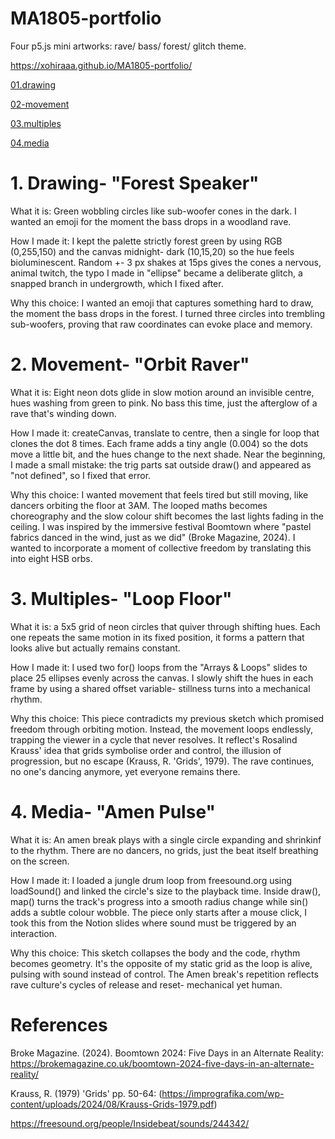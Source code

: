 # MA1805-portfolio
Four p5.js mini artworks: rave/ bass/ forest/ glitch theme.

https://xohiraaa.github.io/MA1805-portfolio/

[01.drawing](01.drawing/index.html)

[02-movement](02-movement/index.html)

[03.multiples](03.multiples/index.html)

[04.media](04.media/index.html)  




# 1. Drawing- "Forest Speaker"
  What it is: 
  Green wobbling circles like sub-woofer cones in the dark. I wanted an emoji for the moment the bass drops in a woodland rave.

  How I made it: 
  I kept the palette strictly forest green by using RGB (0,255,150) and the canvas midnight- dark (10,15,20) so the hue feels bioluminescent. Random +- 3 px shakes at 15ps gives the cones a nervous, animal twitch, the typo I made in "ellipse" became a deliberate glitch, a snapped branch in undergrowth, which I fixed after. 

  Why this choice: 
  I wanted an emoji that captures something hard to draw, the moment the bass drops in the forest. I turned three circles into trembling sub-woofers, proving that raw coordinates can evoke place and memory.

# 2. Movement- "Orbit Raver" 
What it is: Eight neon dots glide in slow motion around an invisible centre, hues washing from green to pink. No bass this time, just the afterglow of a rave that's winding down.

How I made it: createCanvas, translate to centre, then a single for loop that clones the dot 8 times. Each frame adds a tiny angle (0.004) so the dots move a little bit, and the hues change to the next shade. Near the beginning, I made a small mistake: the trig parts sat outside draw() and appeared as "not defined", so I fixed that error.

Why this choice:
I wanted movement that feels tired but still moving, like dancers orbiting the floor at 3AM. The looped maths becomes choreography and the slow colour shift becomes the last lights fading in the ceiling. I was inspired by the immersive festival Boomtown where "pastel fabrics danced in the wind, just as we did" (Broke Magazine, 2024). I wanted to incorporate a moment of collective freedom by translating this into eight HSB orbs.

# 3. Multiples- "Loop Floor"
What it is: a 5x5 grid of neon circles that quiver through shifting hues. Each one repeats the same motion in its fixed position, it forms a pattern that looks alive but actually remains constant.

How I made it: I used two for() loops from the "Arrays & Loops" slides to place 25 ellipses evenly across the canvas. I slowly shift the hues in each frame by using a shared offset variable- stillness turns into a mechanical rhythm.

Why this choice: This piece contradicts my previous sketch which promised freedom through orbiting motion. Instead, the movement loops endlessly, trapping the viewer in a cycle that never resolves. It reflect's Rosalind Krauss' idea that grids symbolise order and control, the illusion of progression, but no escape (Krauss, R. 'Grids', 1979). The rave continues, no one's dancing anymore, yet everyone remains there.

# 4. Media- "Amen Pulse"
What it is: An amen break plays with a single circle expanding and shrinkinf to the rhythm. There are no dancers, no grids, just the beat itself breathing on the screen.

How I made it: I loaded a jungle drum loop from freesound.org using loadSound() and linked the circle's size to the playback time. Inside draw(), map() turns the track's progress into a smooth radius change while sin() adds a subtle colour wobble. The piece only starts after a mouse click, I took this from the Notion slides where sound must be triggered by an interaction. 

Why this choice: This sketch collapses the body and the code, rhythm becomes geometry. It's the opposite of my static grid as the loop is alive, pulsing with sound instead of control. The Amen break's repetition reflects rave culture's cycles of release and reset- mechanical yet human.

# References 

Broke Magazine. (2024). Boomtown 2024: Five Days in an Alternate Reality: https://brokemagazine.co.uk/boomtown-2024-five-days-in-an-alternate-reality/

Krauss, R. (1979) 'Grids' pp. 50-64: (https://imprografika.com/wp-content/uploads/2024/08/Krauss-Grids-1979.pdf)

https://freesound.org/people/Insidebeat/sounds/244342/
